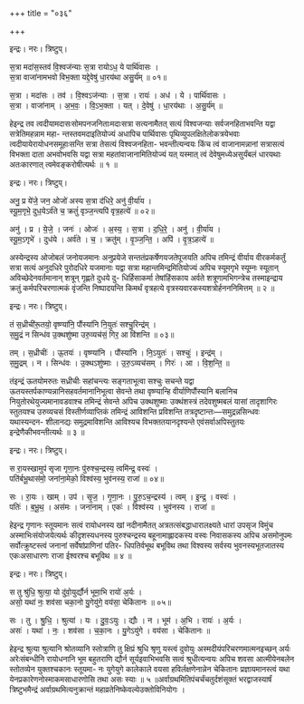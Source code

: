 +++
title = "०३६"

+++


इन्द्रः। नरः। त्रिष्टुप्।

स॒त्रा मदा॑स॒स्तव॑ वि॒श्वज॑न्याः स॒त्रा रायोऽध॒ ये पार्थि॑वासः ।  
स॒त्रा वाजा॑नामभवो विभ॒क्ता यद्दे॒वेषु॑ धा॒रय॑था असु॒र्य॑म् ॥ ०१॥

स॒त्रा । मदा॑सः । तव॑ । वि॒श्वऽज॑न्याः । स॒त्रा । रायः॑ । अध॑ । ये । पार्थि॑वासः ।  
स॒त्रा । वाजा॑नाम् । अ॒भ॒वः॒ । वि॒ऽभ॒क्ता । यत् । दे॒वेषु॑ । धा॒रय॑थाः । अ॒सु॒र्य॑म् ॥

हेइन्द्र तव त्वदीयामदासःसोमपनजनिताःमदाःसत्रा सत्यनामैतत् सत्यं विश्वजन्याः सर्वजनहिताभवन्ति यद्वा सत्रेतिमहन्नाम महा- न्तस्तवमदाइतियोज्यं अधापिच पार्थिवासः पृथिव्युपलक्षितेलोकत्रयेभवाः त्वदीयायेरायोधनसमूहाःसन्ति सत्रा तेसत्यं विश्वजनहिता- भवन्तीत्यन्वयः किंच त्वं वाजानामन्नानां सत्रासत्यं विभक्ता दाता अभवोभवसि यद्वा सत्रा महतांवाजानामितियोज्यं यत् यस्मात् त्वं देवेषुमध्येअसुर्यंबलं धारयथाः अतःकारणात् त्वमेवङ्करोषीत्यर्थः ॥ १ ॥

इन्द्रः। नरः। त्रिष्टुप्।

अनु॒ प्र ये॑जे॒ जन॒ ओजो॑ अस्य स॒त्रा द॑धिरे॒ अनु॑ वी॒र्या॑य ।  
स्यू॒म॒गृभे॒ दुध॒येऽर्व॑ते च॒ क्रतुं॑ वृञ्ज॒न्त्यपि॑ वृत्र॒हत्ये॑ ॥ ०२॥

अनु॑ । प्र । ये॒जे॒ । जनः॑ । ओजः॑ । अ॒स्य॒ । स॒त्रा । द॒धि॒रे॒ । अनु॑ । वी॒र्या॑य ।  
स्यू॒म॒ऽगृभे॑ । दुध॑ये । अर्व॑ते । च॒ । क्रतु॑म् । वृ॒ञ्ज॒न्ति॒ । अपि॑ । वृ॒त्र॒ऽहत्ये॑ ॥

अस्येन्द्रस्य ओजोबलं जनोयजमानः अनुप्रयेजे सन्ततंप्रकर्षेणयजतेपूजयति अपिच तमिन्द्रं वीर्याय वीरकर्मकर्तुं सत्रा सत्यं अनुदधिरे पुरोदधिरे यजमानाः यद्वा सत्रा महान्तमिन्द्रमितियोज्यं अपिच स्यूमगृभे स्यूम्नः स्यूतान् अविच्छेदेनवर्तमानान् शत्रून् गृह्णते दुधये दु- धिर्हिसाकर्मा तेषांहिंसकाय अर्वते शत्रूणामभिगन्त्रेच तस्माइन्द्राय क्रतुं कर्मपरिचरणात्मकं वृंजन्ति निष्पादयन्ति किमर्थं वृत्रहत्ये वृत्रस्यवारकस्यशत्रोर्हनननिमित्तम् ॥ २ ॥

इन्द्रः। नरः। त्रिष्टुप्।

तं स॒ध्रीची॑रू॒तयो॒ वृष्ण्या॑नि॒ पौंस्या॑नि नि॒युतः॑ सश्चु॒रिन्द्र॑म् ।  
स॒मु॒द्रं न सिन्ध॑व उ॒क्थशु॑ष्मा उरु॒व्यच॑सं॒ गिर॒ आ वि॑शन्ति ॥ ०३॥

तम् । स॒ध्रीचीः॑ । ऊ॒तयः॑ । वृष्ण्या॑नि । पौंस्या॑नि । नि॒ऽयुतः॑ । सश्चुः॑ । इन्द्र॑म् ।  
स॒मु॒द्रम् । न । सिन्ध॑वः । उ॒क्थऽशु॑ष्माः । उ॒रु॒ऽव्यच॑सम् । गिरः॑ । आ । वि॒श॒न्ति॒ ॥

तंइन्द्रं ऊतयोमरुतः सध्रीचीः सहांचन्त्यः सङ्गताभूत्वा सश्चुः सचन्ते यद्वा ऊतयस्तर्पकाण्यन्नानिसहवर्तमानानिभूत्वा सेवन्ते तथा वृष्ण्यान्हि वीर्याणिपौंस्यानि बलानिच नियुतोरथेयुज्यमानावडवाश्च तमिन्द्रं सेवन्ते अपिच उक्थशुष्माः उक्थंशस्त्रं तदेवशुष्मबलं यासां तादृशागिरः स्तुतयश्च उरुव्यचसं विस्तीर्णव्याप्तिकं तमिन्द्रं आविशन्ति प्रविशन्ति तत्रदृष्टान्तः—समुद्रन्नसिन्धवः यथास्यन्दन- शीलानद्यः समुद्रमाविशन्ति आविश्यच विभक्ततयानदृश्यन्ते एवंसर्वाअपिस्तुतयः इन्द्रेणैकीभवन्तीत्यर्थः ॥ ३ ॥

इन्द्रः। नरः। त्रिष्टुप्।

स रा॒यस्खामुप॑ सृजा गृणा॒नः पु॑रुश्च॒न्द्रस्य॒ त्वमि॑न्द्र॒ वस्वः॑ ।  
पति॑र्बभू॒थास॑मो॒ जना॑ना॒मेको॒ विश्व॑स्य॒ भुव॑नस्य॒ राजा॑ ॥ ०४॥

सः । रा॒यः । खाम् । उप॑ । सृ॒ज॒ । गृ॒णा॒नः । पु॒रु॒ऽच॒न्द्रस्य॑ । त्वम् । इ॒न्द्र॒ । वस्वः॑ ।  
पतिः॑ । ब॒भू॒थ॒ । अस॑मः । जना॑नाम् । एकः॑ । विश्व॑स्य । भुव॑नस्य । राजा॑ ॥

हेइन्द्र गृणानः स्तूयमानः सत्वं रायोधनस्य खां नदीनामैतत् अत्रतत्संबद्धाधारालक्ष्यते धारां उपसृज विमुंच अस्माभिःसंयोजयेत्यर्थः कीदृशस्यधनस्य पुरुश्चन्द्रस्य बहूनामाह्लादकस्य वस्वः निवासकस्य अपिच असमोनुपमः सर्वोत्क्रुष्टस्त्वं जनानां सर्वेषांप्राणिनां पतिर- धिपतिर्वभूथ बभूविथ तथा विश्वस्य सर्वस्य भुवनस्यभूतजातस्य एकःअसाधारणः राजा ईश्वरश्च बभूविथ ॥ ४ ॥

इन्द्रः। नरः। त्रिष्टुप्।

स तु श्रु॑धि॒ श्रुत्या॒ यो दु॑वो॒युर्द्यौर्न भूमा॒भि रायो॑ अ॒र्यः ।  
असो॒ यथा॑ नः॒ शव॑सा चका॒नो यु॒गेयु॑गे॒ वय॑सा॒ चेकि॑तानः ॥ ०५॥

सः । तु । श्रु॒धि॒ । श्रुत्या॑ । यः । दु॒वः॒ऽयुः । द्यौः । न । भूम॑ । अ॒भि । रायः॑ । अ॒र्यः ।  
असः॑ । यथा॑ । नः॒ । शव॑सा । च॒का॒नः । यु॒गेऽयु॑गे । वय॑सा । चेकि॑तानः ॥

हेइन्द्र श्रुत्या श्रुत्यानि श्रोतव्यानि स्तोत्राणि तु क्षिप्रं श्रुधि श्रृणु यस्त्वं दुवोयुः अस्मदीयंपरिचरणमात्मनइच्छन् अर्यः अरेःसंबन्धीनि रायोधनानि भूम बहुतराणि द्यौर्न सूर्यइवाभिभवसि सत्वं श्रुधीत्यन्वयः अपिच शवसा आत्मीयेनबलेन स्तोतव्येन युक्तश्चकानः स्तूयमा- नः युगेयुगे कालेकाले वयसा हविर्लक्षणेनान्नेन चेकितानः प्रज्ञायमानस्त्वं यथा येनप्रकारेणनोस्माकमसाधारणोसि तथा असः स्याः ॥ ५ ॥अर्वाग्रथमितिपंचर्चंचतुर्दशंसूक्तं भरद्वाजस्यार्षं त्रिष्टुभमैन्द्रं अर्वाग्रथमित्यनुक्रान्तं महाव्रतेनिष्केवल्येउक्तोविनियोगः ।